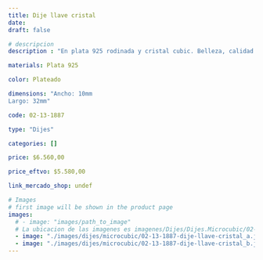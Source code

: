 ```yaml
---
title: Dije llave cristal
date: 
draft: false

# descripcion
description : "En plata 925 rodinada y cristal cubic. Belleza, calidad y delicadeza."

materials: Plata 925

color: Plateado

dimensions: "Ancho: 10mm 
Largo: 32mm"

code: 02-13-1887

type: "Dijes"

categories: []

price: $6.560,00

price_eftvo: $5.580,00

link_mercado_shop: undef

# Images
# first image will be shown in the product page
images:
  # - image: "images/path_to_image"
  # La ubicacion de las imagenes es imagenes/Dijes/Dijes.Microcubic/02-13-1887-dije-llave-cristal
  - image: "./images/dijes/microcubic/02-13-1887-dije-llave-cristal_a.jpg"
  - image: "./images/dijes/microcubic/02-13-1887-dije-llave-cristal_b.jpg"
---
```

